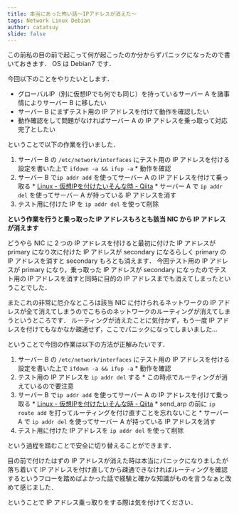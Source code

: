 ```yaml
---
title: 本当にあった怖い話〜IPアドレスが消えた〜
tags: Network Linux Debian
author: catatsuy
slide: false
---
```

この前私の目の前で起こって何が起こったのか分からずパニックになったので書いておきます．
OS は Debian7 です．

今回以下のことをやりたいとします．

  * グローバルIP（別に仮想IPでも何でも同じ）を持っているサーバー A を諸事情によりサーバー B に移したい
  * サーバー B にまずテスト用の IP アドレスを付けて動作を確認したい
  * 動作確認をして問題がなければサーバー A の IP アドレスを乗っ取って対応完了としたい

ということで以下の作業を行いました．

  1. サーバー B の `/etc/network/interfaces` にテスト用の IP アドレスを付ける設定を書いた上で `ifdown -a && ifup -a`
    * 動作を確認
  2. サーバー B で`ip addr add` を使ってサーバー A の IP アドレスを付けて乗っ取る
    * [Linux - 仮想IPを付けたいそんな時 - Qiita](http://qiita.com/catatsuy/items/9c0ec02abfb3ee9f199a)
    * サーバー A で `ip addr del` を使ってサーバー A が持っている IP アドレスを消す
  3. テスト用に付けた IP を `ip addr del` を使って削除

__という作業を行うと乗っ取った IP アドレスもろとも該当 NIC から IP アドレスが消えます__

どうやら NIC に 2 つの IP アドレスを付けると最初に付けた IP アドレスが primary になり次に付けた IP アドレスが secondary になるらしく primary の IP アドレスを消すと secondary もろとも消えます．
今回テスト用の IP アドレスが primary になり，乗っ取った IP アドレスが secondary になったのでテスト用の IP アドレスを消すと同時に目的の IP アドレスまでも消えてしまったということでした．

またこれの非常に厄介なところは該当 NIC に付けられるネットワークの IP アドレスが全て消えてしまうのでこちらのネットワークのルーティングが消えてしまうというところです．
ルーティングが消えたことに気付かず，もう一度 IP アドレスを付けてもなかなか疎通せず，ここでパニックになってしまいました…

ということで今回の作業は以下の方法が正解みたいです．

  1. サーバー B の `/etc/network/interfaces` にテスト用の IP アドレスを付ける設定を書いた上で `ifdown -a && ifup -a`
    * 動作を確認
  2. テスト用の IP アドレスを `ip addr del` する
    * この時点でルーティングが消えているので要注意
  3. サーバー B で`ip addr add` を使ってサーバー A の IP アドレスを付けて乗っ取る
    * [Linux - 仮想IPを付けたいそんな時 - Qiita](http://qiita.com/catatsuy/items/9c0ec02abfb3ee9f199a)
    * send_arp の前に `ip route add` を打ってルーティングを付け直すことを忘れないこと
    * サーバー A で `ip addr del` を使ってサーバー A が持っている IP アドレスを消す
  4. テスト用に付けた IP アドレスを `ip addr del` を使って削除

という過程を踏むことで安全に切り替えることができます．

目の前で付けたはずの IP アドレスが消えた時は本当にパニックになりましたが落ち着いて IP アドレスを付け直してから疎通できなければルーティングを確認するというフローを踏めばよかった話で経験と確かな知識がものを言うなぁと改めて感じました．

ということで IP アドレス乗っ取りをする際は気を付けてください．

